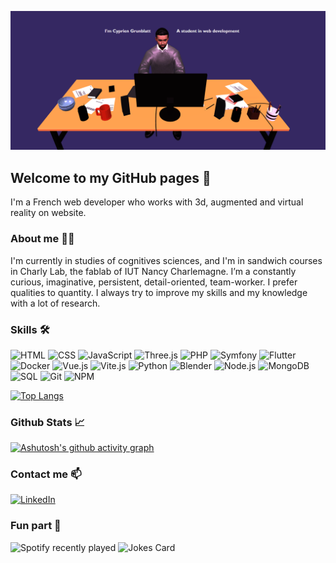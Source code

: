 ![Image de mon portfolio](https://github.com/Neirpy/Neirpy/blob/main/img/portfolio.png?raw=true)
## Welcome to my GitHub pages 👋
I'm a French web developer who works with 3d, augmented and virtual reality on website.

### About me 👨‍💻
I'm currently in studies of cognitives sciences, and I'm in sandwich courses in Charly Lab, the fablab of IUT Nancy Charlemagne.
I’m a constantly curious, imaginative, persistent, detail-oriented, team-worker. I prefer qualities to quantity.
I always try to improve my skills and my knowledge with a lot of research.

### Skills 🛠️


![HTML](https://img.shields.io/badge/-HTML-black?style=flat-square&logo=html5)
![CSS](https://img.shields.io/badge/-CSS-black?style=flat-square&logo=css3)
![JavaScript](https://img.shields.io/badge/-JavaScript-black?style=flat-square&logo=javascript)
![Three.js](https://img.shields.io/badge/-Three.js-black?style=flat-square&logo=three.js)
![PHP](https://img.shields.io/badge/-PHP-black?style=flat-square&logo=php)
![Symfony](https://img.shields.io/badge/-Symfony-black?style=flat-square&logo=symfony)
![Flutter](https://img.shields.io/badge/-Flutter-black?style=flat-square&logo=flutter)
![Docker](https://img.shields.io/badge/-Docker-black?style=flat-square&logo=docker)
![Vue.js](https://img.shields.io/badge/-Vue.js-black?style=flat-square&logo=vue.js)
![Vite.js](https://img.shields.io/badge/-Vite.js-black?style=flat-square&logo=vite)
![Python](https://img.shields.io/badge/-Python-black?style=flat-square&logo=python)
![Blender](https://img.shields.io/badge/-Blender-black?style=flat-square&logo=blender)
![Node.js](https://img.shields.io/badge/-Node.js-black?style=flat-square&logo=node.js)
![MongoDB](https://img.shields.io/badge/-NoSQL-black?style=flat-square&logo=mongodb)
![SQL](https://img.shields.io/badge/-SQL-black?style=flat-square&logo=mysql)
![Git](https://img.shields.io/badge/-Git-black?style=flat-square&logo=git)
![NPM](https://img.shields.io/badge/-NPM-black?style=flat-square&logo=npm)

[![Top Langs](https://github-readme-stats.vercel.app/api/top-langs/?username=neirpy&layout=compact)](https://github.com/neirpy/github-readme-stats)


### Github Stats 📈

[![Ashutosh's github activity graph](https://github-readme-activity-graph.vercel.app/graph?username=Neirpy&theme=dracula)](https://github.com/Neirpy/github-readme-activity-graph)



### Contact me 📫

[![LinkedIn](https://img.shields.io/badge/-LinkedIn-blue?style=flat-square&logo=linkedin)](https://www.linkedin.com/in/cyprien-grunblatt-541209222/)

### Fun part 🎉
![Spotify recently played](https://spotify-recently-played-readme.vercel.app/api?user=a5kxs3d93wk2yz6mcqrplobt1&width=900&count=3)
![Jokes Card](https://readme-jokes.vercel.app/api)
